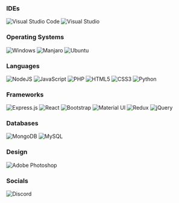 ### IDEs
<span>
  <img alt="Visual Studio Code" src="https://img.shields.io/badge/Visual%20Studio%20Code-0078d7.svg?&style=for-the-badge&logo=visual-studio-code&logoColor=white" />
  <img alt="Visual Studio" src="https://img.shields.io/badge/Visual%20Studio-5C2D91.svg?&style=for-the-badge&logo=visual-studio&logoColor=white" />
</span>

### Operating Systems  
<span>
  <img alt="Windows" src="https://img.shields.io/badge/Windows-0078D6?style=for-the-badge&logo=windows&logoColor=white" />
  <img alt="Manjaro" src="https://img.shields.io/badge/Manjaro%20-%2343853D.svg?&style=for-the-badge&logo=manjaro&logoColor=white">
  <img alt="Ubuntu" src="https://img.shields.io/badge/Ubuntu-E95420?style=for-the-badge&logo=ubuntu&logoColor=white" />
</span>

### Languages
<span>
  <img alt="NodeJS" src="https://img.shields.io/badge/node.js%20-%2343853D.svg?&style=for-the-badge&logo=node.js&logoColor=white" />
  <img alt="JavaScript" src="https://img.shields.io/badge/javascript%20-%23323330.svg?&style=for-the-badge&logo=javascript&logoColor=%23F7DF1E" />
  <img alt="PHP" src="https://img.shields.io/badge/php-%23777BB4.svg?&style=for-the-badge&logo=php&logoColor=white" />
  <img alt="HTML5" src="https://img.shields.io/badge/html5%20-%23E34F26.svg?&style=for-the-badge&logo=html5&logoColor=white" />
  <img alt="CSS3" src="https://img.shields.io/badge/css3%20-%231572B6.svg?&style=for-the-badge&logo=css3&logoColor=white" />
  <img alt="Python" src="https://img.shields.io/badge/python%20-%2314354C.svg?&style=for-the-badge&logo=python&logoColor=white" />
</span>

### Frameworks
<span>
  <img alt="Express.js" src="https://img.shields.io/badge/express.js%20-%23404d59.svg?&style=for-the-badge" />
  <img alt="React" src="https://img.shields.io/badge/react%20-%2320232a.svg?&style=for-the-badge&logo=react&logoColor=%2361DAFB" />
  <img alt="Bootstrap" src="https://img.shields.io/badge/bootstrap%20-%23563D7C.svg?&style=for-the-badge&logo=bootstrap&logoColor=white" />
  <img alt="Material UI" src="https://img.shields.io/badge/material%20ui%20-%230081CB.svg?&style=for-the-badge&logo=material-ui&logoColor=white" />
  <img alt="Redux" src="https://img.shields.io/badge/redux%20-%23593d88.svg?&style=for-the-badge&logo=redux&logoColor=white" />
  <img alt="jQuery" src="https://img.shields.io/badge/jquery%20-%230769AD.svg?&style=for-the-badge&logo=jquery&logoColor=white" />
</span>

### Databases
<span>
  <img alt="MongoDB" src ="https://img.shields.io/badge/MongoDB-%234ea94b.svg?&style=for-the-badge&logo=mongodb&logoColor=white" />
  <img alt="MySQL" src="https://img.shields.io/badge/mysql-%2300f.svg?&style=for-the-badge&logo=mysql&logoColor=white" />
</span>

### Design
<span>
  <img alt="Adobe Photoshop" src="https://img.shields.io/badge/adobe%20photoshop%20-%2331A8FF.svg?&style=for-the-badge&logo=adobe%20photoshop&logoColor=white" />
</span>

### Socials
<span>
  <img alt="Discord" src="https://img.shields.io/badge/Stealth#0725%20-%237289DA.svg?&style=for-the-badge&logo=discord&logoColor=white" />
</span>
